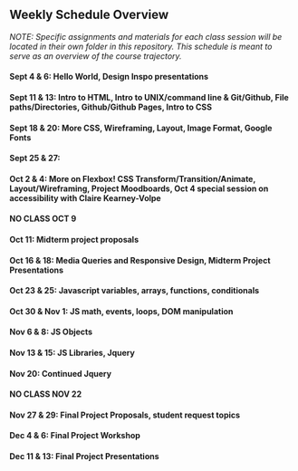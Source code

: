 ## Weekly Schedule Overview

*NOTE: Specific assignments and materials for each class session will be located in their own folder in this repository. This schedule is meant to serve as an overview of the course trajectory.*

#### Sept 4 & 6: Hello World, Design Inspo presentations

#### Sept 11 & 13: Intro to HTML, Intro to UNIX/command line & Git/Github, File paths/Directories, Github/Github Pages, Intro to CSS

#### Sept 18 & 20: More CSS, Wireframing, Layout, Image Format, Google Fonts

#### Sept 25 & 27: 

#### Oct 2 & 4: More on Flexbox! CSS Transform/Transition/Animate, Layout/Wireframing, Project Moodboards, Oct 4 special session on accessibility with Claire Kearney-Volpe

#### NO CLASS OCT 9

#### Oct 11: Midterm project proposals

#### Oct 16 & 18: Media Queries and Responsive Design, Midterm Project Presentations

#### Oct 23 & 25: Javascript variables, arrays, functions, conditionals

#### Oct 30 & Nov 1: JS math, events, loops, DOM manipulation

#### Nov 6 & 8: JS Objects

#### Nov 13 & 15: JS Libraries, Jquery

#### Nov 20: Continued Jquery

#### NO CLASS NOV 22

#### Nov 27 & 29: Final Project Proposals, student request topics 

#### Dec 4 & 6: Final Project Workshop

#### Dec 11 & 13: Final Project Presentations
